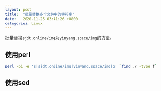 ```yaml
---
layout: post
title:  "批量替换多个文件中的字符串"
date:   2020-11-25 03:41:26 +0800
categories: Linux
---
```


批量替换`sjdt.online/img`为`yinyang.space/img`的方法。

## 使用perl
```bash
perl -pi -e 's|sjdt.online/img|yinyang.space/img|g' `find ./ -type f`
```

## 使用sed
```bash

```